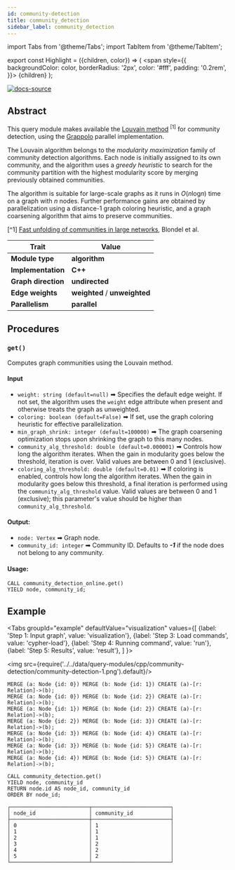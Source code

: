 ```yaml
---
id: community-detection
title: community_detection
sidebar_label: community_detection
---
```


import Tabs from '@theme/Tabs';
import TabItem from '@theme/TabItem';

export const Highlight = ({children, color}) => (
  <span
    style={{
      backgroundColor: color,
      borderRadius: '2px',
      color: '#fff',
      padding: '0.2rem',
    }}>
    {children}
  </span>
);

[![docs-source](https://img.shields.io/badge/source-community_detection-FB6E00?logo=github&style=for-the-badge)](https://github.com/memgraph/mage/blob/main/cpp/community_detection_module/community_detection_module.cpp)

## Abstract

This query module makes available the [Louvain method](https://en.wikipedia.org/wiki/Louvain_method) <sup>[1]</sup> for community
detection, using the [Grappolo](https://github.com/Exa-Graph/grappolo) parallel implementation.

The Louvain algorithm belongs to the *modularity maximization* family of community
detection algorithms. Each node is initially assigned to its own community, and the
algorithm uses a *greedy heuristic* to search for the community partition with 
the highest modularity score by merging previously obtained communities.

The algorithm is suitable for large-scale graphs as it runs in *O*(*n*log*n*) time
on a graph with *n* nodes. Further performance gains are obtained by parallelization using 
a distance-1 graph coloring heuristic, and a graph coarsening algorithm that aims to preserve communities.

[^1] [Fast unfolding of communities in large networks](https://arxiv.org/abs/0803.0476), 
Blondel et al.

| Trait               | Value                                                                                                       |
|---------------------|-------------------------------------------------------------------------------------------------------------|
| **Module type**     | <Highlight color="#FB6E00">**algorithm**</Highlight>                                                        |
| **Implementation**  | <Highlight color="#FB6E00">**C++**</Highlight>                                                              |
| **Graph direction** | <Highlight color="#FB6E00">**undirected**</Highlight>                                                       |
| **Edge weights**    | <Highlight color="#FB6E00">**weighted**</Highlight> / <Highlight color="#FB6E00">**unweighted**</Highlight> |
| **Parallelism**     | <Highlight color="#FB6E00">**parallel**</Highlight>                                                         |

## Procedures

### `get()`

Computes graph communities using the Louvain method.

#### Input

* `weight: string (default=null)` ➡ Specifies the default edge weight. If not set, 
  the algorithm uses the `weight` edge attribute when present and otherwise 
  treats the graph as unweighted.
* `coloring: boolean (default=False)` ➡ If set, use the graph coloring heuristic for effective parallelization.
* `min_graph_shrink: integer (default=100000)` ➡ The graph coarsening optimization stops upon shrinking the graph to this many nodes.
* `community_alg_threshold: double (default=0.000001)` ➡ Controls how long the algorithm iterates. When the gain in modularity
  goes below the threshold, iteration is over.
  Valid values are between 0 and 1 (exclusive).
* `coloring_alg_threshold: double (default=0.01)` ➡ If coloring is enabled, controls how long the algorithm iterates. When the
  gain in modularity goes below this threshold, a final iteration is performed using the
  `community_alg_threshold` value. 
  Valid values are between 0 and 1 (exclusive); this parameter's value should be higher than `community_alg_threshold`.

#### Output:

* `node: Vertex` ➡ Graph node.
* `community_id: integer` ➡ Community ID. Defaults to ***-1*** if the node does not belong to any community.

#### Usage:

```cypher
CALL community_detection_online.get()
YIELD node, community_id;
```

## Example

<Tabs
  groupId="example"
  defaultValue="visualization"
  values={[
    {label: 'Step 1: Input graph', value: 'visualization'},
    {label: 'Step 3: Load commands', value: 'cypher-load'},
    {label: 'Step 4: Running command', value: 'run'},
    {label: 'Step 5: Results', value: 'result'},
  ]
}>
  <TabItem value="visualization">

  <img src={require('../../data/query-modules/cpp/community-detection/community-detection-1.png').default}/>

  </TabItem>

  <TabItem value="cypher-load">

```cypher
MERGE (a: Node {id: 0}) MERGE (b: Node {id: 1}) CREATE (a)-[r: Relation]->(b);
MERGE (a: Node {id: 0}) MERGE (b: Node {id: 2}) CREATE (a)-[r: Relation]->(b);
MERGE (a: Node {id: 1}) MERGE (b: Node {id: 2}) CREATE (a)-[r: Relation]->(b);
MERGE (a: Node {id: 2}) MERGE (b: Node {id: 3}) CREATE (a)-[r: Relation]->(b);
MERGE (a: Node {id: 3}) MERGE (b: Node {id: 4}) CREATE (a)-[r: Relation]->(b);
MERGE (a: Node {id: 3}) MERGE (b: Node {id: 5}) CREATE (a)-[r: Relation]->(b);
MERGE (a: Node {id: 4}) MERGE (b: Node {id: 5}) CREATE (a)-[r: Relation]->(b);
```

  </TabItem>

  <TabItem value="run">

```cypher
CALL community_detection.get()
YIELD node, community_id
RETURN node.id AS node_id, community_id
ORDER BY node_id;
```

  </TabItem>
  <TabItem value="result">

```plaintext
┌─────────────────────────┬─────────────────────────┐
│ node_id                 │ community_id            │
├─────────────────────────┼─────────────────────────┤
│ 0                       │ 1                       │
│ 1                       │ 1                       │
│ 2                       │ 1                       │
│ 3                       │ 2                       │
│ 4                       │ 2                       │
│ 5                       │ 2                       │
└─────────────────────────┴─────────────────────────┘
```

  </TabItem>
</Tabs>
